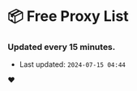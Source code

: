 # :package: Free Proxy List
### Updated every 15 minutes.

- Last updated: `2024-07-15 04:44`

:heart:
